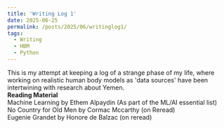 ```yaml
---
title: 'Writing Log 1'
date: 2025-06-25
permalink: /posts/2025/06/writinglog1/
tags:
  - Writing
  - HBM
  - Python
---
```


This is my attempt at keeping a log of a strange phase of my life, where working on realistic human body models as 'data sources' have been intertwining with research about Yemen.
<br>
**Reading Material**<br>
Machine Learning by Ethem Alpaydin (As part of the ML/AI essential list)<br>
No Country for Old Men by Cormac Mccarthy (on Reread)<br>
Eugenie Grandet by Honore de Balzac (on reread)<br>

